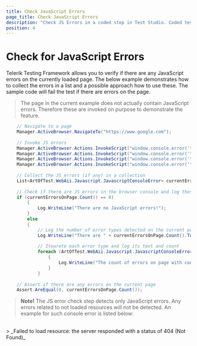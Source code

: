 ```yaml
---
title: Check JavaScript Errors
page_title: Check JavaScript Errors
description: "Check JS Errors in a coded step in Test Studio. Coded test to Check JS Errors in Test Studio. Test Studio Testing Framework Check for JS Errors."
position: 4
---
```

# Check for JavaScript Errors 

Telerik Testing Framework allows you to verify if there are any JavaScript errors on the currently loaded page. The below example demonstrates how to collect the errors in a list and a possible approach how to use these. The sample code will fail the test if there are errors on the page.

> The page in the current example does not actually contain JavaScript errors. Therefore these are invoked on purpose to demonstrate the feature.

````C#
    // Navigate to a page
    Manager.ActiveBrowser.NavigateTo("https://www.google.com");
            
    // Invoke JS errors
    Manager.ActiveBrowser.Actions.InvokeScript("window.console.error('test test')"); 
    Manager.ActiveBrowser.Actions.InvokeScript("window.console.error('test test')"); 
    Manager.ActiveBrowser.Actions.InvokeScript("window.console.error('test test')"); 
    Manager.ActiveBrowser.Actions.InvokeScript("window.console.error('test error')"); 
            
    // Collect the JS errors (if any) in a collection          
    List<ArtOfTest.WebAii.Javascript.JavascriptConsoleError> currentErrorsOnPage = ActiveBrowser.Actions.CheckConsoleForJsErrors();
            
    // Check if there are JS errors in the browser console and log these
    if (currentErrorsOnPage.Count() == 0)
        {
            Log.WriteLine("There are no JavaScript errors!"); 
        }
        else
        {
            // Log the number of error types detected on the current page 
            Log.WriteLine("There are " + currentErrorsOnPage.Count().ToString() + " types of JS errors on current page.");
                
            // Itearete each error type and log its text and count
            foreach (ArtOfTest.WebAii.Javascript.JavascriptConsoleError err in currentErrorsOnPage)
                {
                    Log.WriteLine("The count of errors on page with content " + err.ErrorContent.ToString() + " is " + err.NumberOfOccurences.ToString()); 
                }
            }
            
    // Assert if there are any errors on the current page
    Assert.AreEqual(0, currentErrorsOnPage.Count());
````

> __Note!__ The JS error check step detects only JavaScript errors. Any errors related to not loaded resources will not be detected. An example for such console error is listed below:<br>
<br>
> _Failed to load resource: the server responded with a status of 404 (Not Found)_